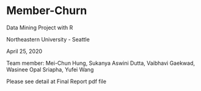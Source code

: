 # Member-Churn
Data Mining Project with R

Northeastern University - Seattle

April 25, 2020

Team member: Mei-Chun Hung, Sukanya Aswini Dutta, Vaibhavi Gaekwad, Wasinee Opal Sriapha, Yufei Wang

Please see detail at Final Report pdf file
